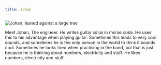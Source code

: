 ```yaml
---
title: Johan
---
```


![Johan, leaned against a large tree](images/johan_tree.jpg)

Meet Johan, The engineer. He writes guitar solos in morse code. He uses this to his advantage when playing guitar. Sometimes this leads to very cool sounds, and sometimes he is the only person in the world to think it sounds cool. Sometimes he looks tired when practising in the band, but that is just because he is thinking about numbers, electricity and stuff. He likes numbers, electricity and stuff. 
